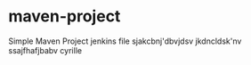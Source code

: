 # maven-project

Simple Maven Project
jenkins file 
sjakcbnj'dbvjdsv
jkdncldsk'nv
ssajfhafjbabv
cyrille
